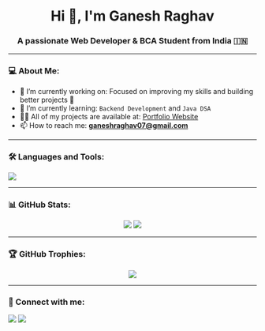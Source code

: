 <h1 align="center">Hi 👋, I'm Ganesh Raghav</h1>
<h3 align="center">A passionate Web Developer & BCA Student from India 🇮🇳</h3>

---

### 💻 About Me:
- 🔭 I’m currently working on: Focused on improving my skills and building better projects 🔧
- 🌱 I’m currently learning: `Backend Development` and `Java DSA`
- 👨‍💻 All of my projects are available at: [Portfolio Website](https://your-portfolio-link.com)
- 📫 How to reach me: **ganeshraghav07@gmail.com**


---

### 🛠️ Languages and Tools:
<p align="left">
  <img src="https://skillicons.dev/icons?i=html,css,js,git,github,react,nodejs,java,expressjs,mongodb" />
</p>

---

### 📊 GitHub Stats:
<p align="center">
  <img src="https://github-readme-stats.vercel.app/api?username=ganeshraghav&show_icons=true&theme=tokyonight" />
  <img src="https://github-readme-streak-stats.herokuapp.com/?user=ganeshraghav&theme=tokyonight" />
</p>

---

### 🏆 GitHub Trophies:
<p align="center">
  <img src="https://github-profile-trophy.vercel.app/?username=ganeshraghav&theme=gruvbox" />
</p>

---

### 🔗 Connect with me:
<p align="left">
  <a href="https://linkedin.com/in/your-linkedin" target="_blank"><img src="https://img.shields.io/badge/LinkedIn-blue?style=for-the-badge&logo=linkedin" /></a>
  <a href="mailto:ganeshraghav07@gmail.com"><img src="https://img.shields.io/badge/Gmail-red?style=for-the-badge&logo=gmail&logoColor=white" /></a>
</p>
